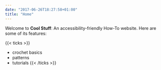 ```yaml
---
date: "2017-06-26T18:27:58+01:00"
title: "Home"
---
```


Welcome to **Cool Stuff**: An accessibility-friendly How-To website. Here are some of its features:

{{< ticks >}}
* crochet basics
* patterns
* tutorials 
{{< /ticks >}}
